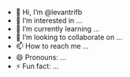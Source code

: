- 👋 Hi, I’m @levantrifb
- 👀 I’m interested in ...
- 🌱 I’m currently learning ...
- 💞️ I’m looking to collaborate on ...
- 📫 How to reach me ...
- 😄 Pronouns: ...
- ⚡ Fun fact: ...

<!---
levantrifb/levantrifb is a ✨ special ✨ repository because its `README.md` (this file) appears on your GitHub profile.
You can click the Preview link to take a look at your changes.
--->
